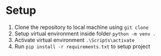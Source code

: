 # Setup
1. Clone the repository to local machine using `git clone`
2. Setup virtual environment inside folder `python -m venv .`
3. Activate virtual environment `.\Scripts\activate`
4. Run `pip install -r requirements.txt` to setup project